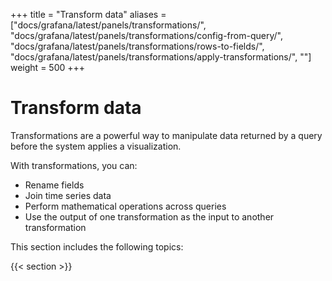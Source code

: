 +++
title = "Transform data"
aliases = ["docs/grafana/latest/panels/transformations/", "docs/grafana/latest/panels/transformations/config-from-query/", "docs/grafana/latest/panels/transformations/rows-to-fields/", "docs/grafana/latest/panels/transformations/apply-transformations/", ""]
weight = 500
+++

# Transform data

Transformations are a powerful way to manipulate data returned by a query before the system applies a visualization.

With transformations, you can:

- Rename fields
- Join time series data
- Perform mathematical operations across queries
- Use the output of one transformation as the input to another transformation

This section includes the following topics:

{{< section >}}
